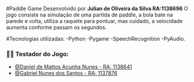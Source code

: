 #Paddle Game
Desenvolvido por **Julian de Oliveira da Silva RA:1138696**
O jogo consiste na simulação de uma partida de paddle, a bola bate na parede e volta, utiliza a raquete para pontuar, mas cuidado, a velocidade aumenta conforme passam os segundos.


#Tecnologias utilizadas:
-Python
-Pygame
-SpeechRecognition
-PyAudio.

### 🧑‍💻 Testador do Jogo:
- [@Daniel de Mattos Acunha Nunes - RA: 1138641](https://www.github.com/nunesdaniel)
- [@Gabriel Nunes dos Santos - RA: 1137876](https://github.com/gabnunes1305)
